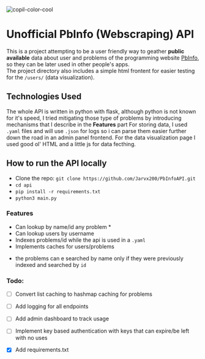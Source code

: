 
![copil-color-cool](https://github.com/Jarvx200/PbInfoAPI/assets/147537737/b3aec21d-7e51-47e7-9c35-4a83cd6f63d0)


# Unofficial PbInfo (Webscraping) API

This is a project attempting to be a user friendly way to geather **public available** data about user and problems of the programming website [PbInfo](www.pbinfo.ro), so they can be later used in other people's apps. \
The project directory also includes a simple html frontent for easier testing for the `/users/` (data visualization).

## Technologies Used

The whole API is written in python with flask, although python is not known for it's speed, I tried mitigating those type of problems by introducing mechanisms that I describe in the **Features** part
For storing data, I used `.yaml` files and will use `.json` for logs so i can parse them easier further down the road in an admin panel frontend.
For the data visualization page I used good ol' HTML and a little js for data fecthing.

## How to run the API locally 
-  Clone the repo: `git clone https://github.com/Jarvx200/PbInfoAPI.git`
- `cd api`
- `pip install -r requirements.txt`
- `python3 main.py`


### Features
  - Can lookup by name/id any problem *
  - Can lookup users by username
  - Indexes problems/id while the api is used in a `.yaml`
  - Implements caches for users/problems

  * the problems can e searched by name only if they were previously indexed and searched by `id`

### Todo:
  - [ ] Convert list caching to hashmap caching for problems
  - [ ] Add logging for all endpoints
  - [ ] Add admin dashboard to track usage
  - [ ] Implement key based authentication with keys that can expire/be left with no uses
  - [x] Add requirements.txt

